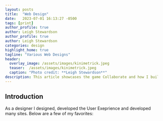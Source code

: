 ```yaml
---
layout: posts
title:  "Web Design"
date:   2023-07-01 16:13:27 -0500
tags: [print]
author_profile: true
author: Leigh Stewardson
author_profile: true
author: Leigh Stewardson
categories: design
highlight_home: true
tagline: "Various Web Designs"
header:
  overlay_image: /assets/images/kinimetrick.jpeg
  teaser:  /assets/images/kinimetrick.jpeg
  caption: "Photo credit: **Leigh Stewardson**"
description: This article showcases the game Collaborate and how I build it.
---
```


## Introduction
As a designer I designed, developed the User Exeprience and developed many sites. Below are a few of my favorites:


<div id="nanogallery2"></div>
<script>
  $("#nanogallery2").nanogallery2({
  // ### gallery settings ###
  thumbnailHeight:  150,
  thumbnailWidth:   150,
  itemsBaseURL:     '/assets/images/',

  // ### gallery content ###
  items: [
      { src: 'aclu.jpeg', srct: 'aclu.jpeg' },
      { src: 'kinimetrick.jpeg', srct: 'kinimetrick.jpeg' },
      { src: 'lng.png', srct: 'lng.png' },
      { src: 'collabup.png', srct: 'collabup.png' },
      { src: 'virge.jpeg', srct: 'virge.jpeg' },

  ]
});
</script>